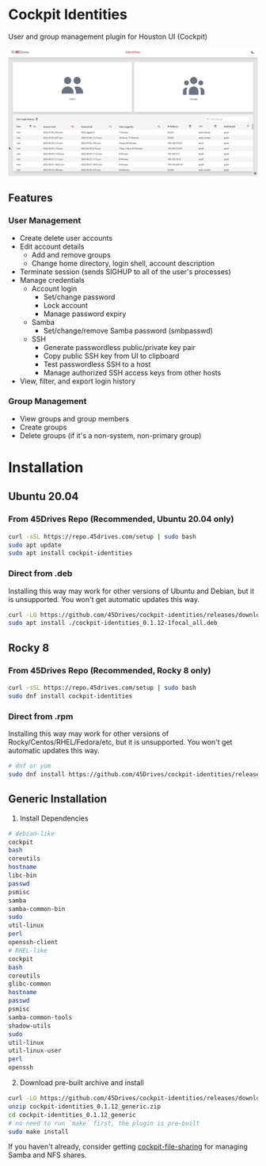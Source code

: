 # Cockpit Identities
User and group management plugin for Houston UI (Cockpit)

![Usage example](docs/identities-example.gif)

## Features
### User Management
- Create delete user accounts
- Edit account details
	- Add and remove groups
	- Change home directory, login shell, account description
- Terminate session (sends SIGHUP to all of the user's processes)
- Manage credentials
	- Account login
		- Set/change password
		- Lock account
		- Manage password expiry
	- Samba
		- Set/change/remove Samba password (smbpasswd)
	- SSH
		- Generate passwordless public/private key pair
		- Copy public SSH key from UI to clipboard
		- Test passwordless SSH to a host
		- Manage authorized SSH access keys from other hosts
- View, filter, and export login history
### Group Management
- View groups and group members
- Create groups
- Delete groups (if it's a non-system, non-primary group)

# Installation
## Ubuntu 20.04
### From 45Drives Repo (Recommended, Ubuntu 20.04 only)
```bash
curl -sSL https://repo.45drives.com/setup | sudo bash
sudo apt update
sudo apt install cockpit-identities
```
### Direct from .deb
Installing this way may work for other versions of Ubuntu and Debian, but it is unsupported. You won't get automatic updates this way.
```bash
curl -LO https://github.com/45Drives/cockpit-identities/releases/download/v0.1.12/cockpit-identities_0.1.12-1focal_all.deb
sudo apt install ./cockpit-identities_0.1.12-1focal_all.deb
```
## Rocky 8
### From 45Drives Repo (Recommended, Rocky 8 only)
```bash
curl -sSL https://repo.45drives.com/setup | sudo bash
sudo dnf install cockpit-identities
```
### Direct from .rpm
Installing this way may work for other versions of Rocky/Centos/RHEL/Fedora/etc, but it is unsupported. You won't get automatic updates this way.
```bash
# dnf or yum
sudo dnf install https://github.com/45Drives/cockpit-identities/releases/download/v0.1.12/cockpit-identities-0.1.12-1.el8.noarch.rpm
```
## Generic Installation
1. Install Dependencies
```bash
# debian-like
cockpit
bash
coreutils
hostname
libc-bin
passwd
psmisc
samba
samba-common-bin
sudo
util-linux
perl
openssh-client
# RHEL-like
cockpit
bash
coreutils
glibc-common
hostname
passwd
psmisc
samba-common-tools
shadow-utils
sudo
util-linux
util-linux-user
perl
openssh
```
2. Download pre-built archive and install
```bash
curl -LO https://github.com/45Drives/cockpit-identities/releases/download/v0.1.12/cockpit-identities_0.1.12_generic.zip
unzip cockpit-identities_0.1.12_generic.zip
cd cockpit-identities_0.1.12_generic
# no need to run `make` first, the plugin is pre-built
sudo make install
```

If you haven't already, consider getting [cockpit-file-sharing](https://github.com/45drives/cockpit-file-sharing) for managing Samba and NFS shares.
